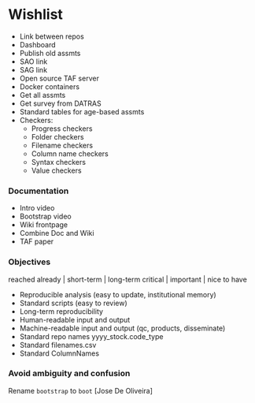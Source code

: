 # Wishlist

- Link between repos
- Dashboard
- Publish old assmts
- SAO link
- SAG link
- Open source TAF server
- Docker containers
- Get all assmts
- Get survey from DATRAS
- Standard tables for age-based assmts
- Checkers:
  - Progress checkers
  - Folder checkers
  - Filename checkers
  - Column name checkers
  - Syntax checkers
  - Value checkers

### Documentation

- Intro video
- Bootstrap video
- Wiki frontpage
- Combine Doc and Wiki
- TAF paper

### Objectives

reached already | short-term | long-term
critical | important | nice to have

- Reproducible analysis (easy to update, institutional memory)
- Standard scripts (easy to review)
- Long-term reproducibility
- Human-readable input and output
- Machine-readable input and output (qc, products, disseminate)
- Standard repo names yyyy_stock.code_type
- Standard filenames.csv
- Standard ColumnNames

### Avoid ambiguity and confusion

Rename
```bootstrap```
to
```boot```
[Jose De Oliveira]
